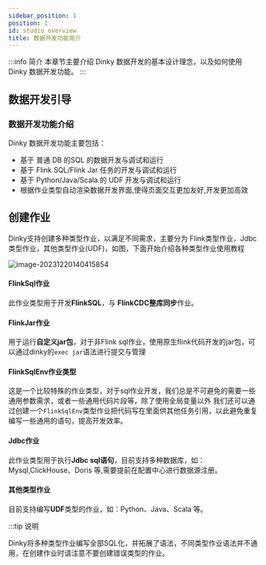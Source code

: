 ```yaml
---
sidebar_position: 1
position: 1
id: studio_overview
title: 数据开发功能简介
---
```


:::info 简介
本章节主要介绍 Dinky 数据开发的基本设计理念，以及如何使用 Dinky 数据开发功能。
:::

## 数据开发引导

### 数据开发功能介绍

Dinky 数据开发功能主要包括：
- 基于 普通 DB 的SQL 的数据开发与调试和运行
- 基于 Flink SQL/Flink Jar 任务的开发与调试和运行
- 基于 Python/Java/Scala 的 UDF 开发与调试和运行
- 根据作业类型自动渲染数据开发界面,使得页面交互更加友好,开发更加高效



## 创建作业

Dinky支持创建多种类型作业，以满足不同需求，主要分为 Flink类型作业，Jdbc类型作业，其他类型作业(UDF)，如图，下面开始介绍各种类型作业使用教程

![image-20231220140415854](http://pic.dinky.org.cn/dinky/docs/test/202312201404899.png)

#### FlinkSql作业

此作业类型用于开发**FlinkSQL**，与 **FlinkCDC整库同步**作业。

#### FlinkJar作业

用于运行**自定义jar包**，对于非Flink sql作业，使用原生flink代码开发的jar包，可以通过dinky的`exec jar`语法进行提交与管理

#### FlinkSqlEnv作业类型

这是一个比较特殊的作业类型，对于sql作业开发，我们总是不可避免的需要一些通用参数需求，或者一些通用代码片段等，除了使用全局变量以外
我们还可以通过创建一个`FlinkSqlEnv`类型作业把代码写在里面供其他任务引用，以此避免重复编写一些通用的语句，提高开发效率。

[//]: # (![image-20231220141323767]&#40;http://pic.dinky.org.cn/dinky/docs/test/202312201413831.png&#41;)

[//]: # (可在此处对FlinkSqlEnv作业创建的catalog进行选择)

[//]: # (![image-20231220141416725]&#40;http://pic.dinky.org.cn/dinky/docs/test/202312201414788.png&#41;)

#### Jdbc作业

此作业类型用于执行**Jdbc sql语句**，目前支持多种数据库，如：Mysql,ClickHouse、Doris 等,需要提前在配置中心进行数据源注册。

#### 其他类型作业

目前支持编写**UDF**类型的作业，如：Python、Java、Scala 等。

:::tip 说明

Dinky将多种类型作业编写全部SQL化，并拓展了语法，不同类型作业语法并不通用，在创建作业时请注意不要创建错误类型的作业。
